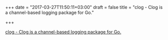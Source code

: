 +++
date = "2017-03-27T11:50:11+03:00"
draft = false
title = "clog - Clog is a channel-based logging package for Go."

+++

<p><a href="https://github.com/go-clog/clog">clog - Clog is a channel-based logging package for Go.</a></p>